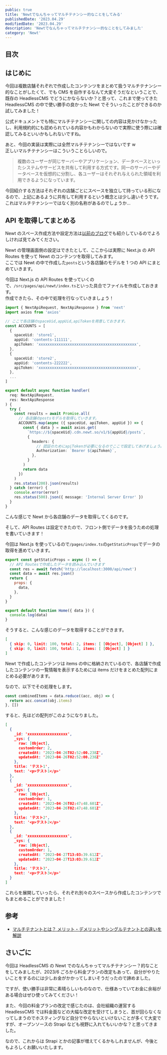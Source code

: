 ```yaml
---
public: true
title: 'Newtでなんちゃってマルチテナンシー的なことをしてみる'
publishedDate: '2023.04.29'
modifiedDate: '2023.04.29'
description: 'Newtでなんちゃってマルチテナンシー的なことをしてみました'
category: 'Newt'
---
```


## 目次

## はじめに

今回は複数店舗それぞれで作成したコンテンツをまとめて扱うマルチテナンシー的なことがしたくて、でも CMS を自作するなんて大変そうだなということで、既存の HeadlessCMS でどうにかならないか？と思って、これまで使ってきた HeadlessCMS の中で使い勝手の良かった Newt でそういったことができるのか試してみました！

公式ドキュメントでも特にマルチテナンシーに関しての内容は見かけなかったし、利用規約的にも認められている内容かもわからないので実際に使う際には確認してみるといいかもしれないですね。

あと、今回の実装は実際には全然マルチテナンシーではないです w  
正しいマルチテナンシーはこういうことらしいので。

> 複数のユーザーが同じサーバーやアプリケーション、データベースといったシステムやサービスを共有して利用する方式です。同一のサーバーやデータベースを仮想的に分割し、各ユーザーはそれぞれ与えられた領域を利用できるようになっています。

今回紹介する方法はそれぞれの店舗ごとにスペースを独立して持っている形になるので、上記にあるように共有して利用するという概念とは少し違いそうです。  
これはマルチテナンシーではなく別の名称があるのでしょうか…

## API を取得してまとめる

Newt のスペース作成方法や設定方法は[以前のブログ](/posts/14.md)でも紹介しているのでよろしければ見てみてください。

Newt の管理画面側の設定はできたとして、ここからは実際に Next.js の API Routes を使って Newt のコンテンツを取得してみます。  
ここでは Newt の中で作成した`posts`という各店舗のモデルを 1 つの API にまとめていきます。

今回は Next.js の API Routes を使っていくので、`/src/pages/api/newt/index.ts`といった具合でファイルを作成しておきます。  
作成できたら、その中で処理を行なっていきましょう！

```ts
import { NextApiRequest, NextApiResponse } from 'next'
import axios from 'axios'

// ここで各店舗のspaceUid,appUid,apiTokenを用意しておきます。
const ACCOUNTS = [
  {
    spaceUid: 'store1',
    appUid: 'contents-111111',
    apiToken: 'xxxxxxxxxxxxxxxxxxxxxxxxxxxxxxxxxxxxxxxxxxxx',
  },
  {
    spaceUid: 'store2',
    appUid: 'contents-222222',
    apiToken: 'xxxxxxxxxxxxxxxxxxxxxxxxxxxxxxxxxxxxxxxxxxxx',
  },
  ...
]

export default async function handler(
  req: NextApiRequest,
  res: NextApiResponse
) {
  try {
    const results = await Promise.all(
      // 各店舗のpostsモデルを取得していきます。
      ACCOUNTS.map(async ({ spaceUid, apiToken, appUid }) => {
        const { data } = await axios.get(
          `https://${spaceUid}.cdn.newt.so/v1/${appUid}/posts`,
          {
            headers: {
              // 認証のためにapiTokenが必要になるのでここで設定してあげましょう。
              Authorization: `Bearer ${apiToken}`,
            },
          }
        )
        return data
      })
    )
    res.status(200).json(results)
  } catch (error) {
    console.error(error)
    res.status(500).json({ message: 'Internal Server Error' })
  }
}
```

こんな感じで Newt から各店舗のデータを取得してくるのです。

そして、API Routes は設定できたので、フロント側でデータを扱うための処理を書いていきます！

今回は Next.js を使っているので`/pages/index.ts`の`getStaticProps`でデータの取得を進めていきます。

```jsx
export const getStaticProps = async () => {
  // API Routesで作成したデータを読み込んでいきます
  const res = await fetch('http://localhost:3000/api/newt')
  const data = await res.json()
  return {
    props: {
      data,
    },
  }
}

export default function Home({ data }) {
  console.log(data)
}
```

そうすると、こんな感じのデータを取得することができます。

```json
[
  { skip: 0, limit: 100, total: 2, items: [ [Object], [Object] ] },
  { skip: 0, limit: 100, total: 1, items: [ [Object] ] }
]
```

Newt で作成したコンテンツは items の中に格納されているので、各店舗で作成したコンテンツの一覧情報を表示するためには items だけをまとめた配列にまとめる必要があります。

なので、以下でその処理をします。

```js
const combinedItems = data.reduce((acc, obj) => {
  return acc.concat(obj.items)
}, [])
```

すると、先ほどの配列がこのようになりました。

```json
[
  {
    _id: 'xxxxxxxxxxxxxxxxxx',
    _sys: {
      raw: [Object],
      customOrder: 2,
      createdAt: '2023-04-26T02:52:00.238Z',
      updatedAt: '2023-04-26T02:52:00.238Z'
    },
    title: 'テスト1',
    text: '<p>テスト1</p>'
  },
  {
    _id: 'xxxxxxxxxxxxxxxxxx',
    _sys: {
      raw: [Object],
      customOrder: 1,
      createdAt: '2023-04-26T02:47:48.601Z',
      updatedAt: '2023-04-26T02:47:48.601Z'
    },
    title: 'テスト2',
    text: '<p>テスト2</p>'
  },
  {
    _id: 'xxxxxxxxxxxxxxxxxx',
    _sys: {
      raw: [Object],
      customOrder: 1,
      createdAt: '2023-04-27T13:03:39.612Z',
      updatedAt: '2023-04-27T13:03:39.612Z'
    },
    title: 'テスト3',
    text: '<p>テスト3</p>'
  }
]
```

これらを展開していったら、それぞれ別々のスペースから作成したコンテンツでもまとめることができました！

## 参考

- [マルチテナントとは？ メリット・デメリットやシングルテナントとの違いを解説](https://mercart.jp/contents/detail/40#:~:text=%E3%83%9E%E3%83%AB%E3%83%81%E3%83%86%E3%83%8A%E3%83%B3%E3%83%88%E3%81%A8%E3%81%AF%E3%80%81%E8%A4%87%E6%95%B0,%E3%82%88%E3%81%86%E3%81%AB%E3%81%AA%E3%81%A3%E3%81%A6%E3%81%84%E3%81%BE%E3%81%99%E3%80%82)

## さいごに

今回は HeadlessCMS の Newt でのなんちゃってマルチテナンシー？的なことをしてみましたが、2023/6 ごろから料金プランの改定もあって、自分がやりたいことをするのには少しお金がかかってしまいそうだったので諦めました。

ですが、使い勝手は非常に素晴らしいものなので、仕様あっていてお金に余裕がある場合はぜひ使ってみてください！

また、今回の料金プランの改定で感じたのは、会社組織の運営する HeadlessCMS では料金面などの大幅な改定を受けてしまうと、首が回らなくなってしまうのでホスティングなど自分でやらないといけないことが多くて大変ですが、オープンソースの Strapi なども視野に入れてもいいかな？と思ってきました。

なので、これからは Strapi とかの記事が増えてくるかもしれませんが、今後ともよろしくお願いいたします。
